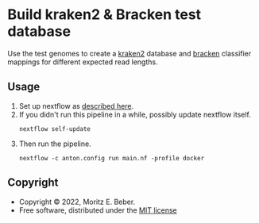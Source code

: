 # Build kraken2 & Bracken test database

Use the test genomes to create a
[kraken2](https://github.com/DerrickWood/kraken2) database and
[bracken](https://github.com/jenniferlu717/Bracken) classifier mappings for
different expected read lengths.

## Usage

1. Set up nextflow as [described
   here](https://www.nextflow.io/index.html#GetStarted).
2. If you didn't run this pipeline in a while, possibly update nextflow itself.
   ```
   nextflow self-update
   ```
3. Then run the pipeline.
   ```
   nextflow -c anton.config run main.nf -profile docker
   ```

## Copyright

- Copyright © 2022, Moritz E. Beber.
- Free software, distributed under the [MIT license](LICENSE)
